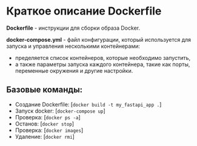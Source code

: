 # Краткое описание Dockerfile

**Dockerfile** - инструкции для сборки образа Docker.


**docker-compose.yml** - файл конфигурации, который используется для запуска и управления несколькими контейнерами:
- пределяется список контейнеров, которые необходимо запустить, 
- а также параметры запуска каждого контейнера, такие как порты, переменные окружения и другие настройки.

## Базовые команды:

- Создание Dockerfile: [`docker build -t my_fastapi_app .`]
- Запуск docker: [`docker-compose up`]
- Проверка: [`docker ps -a`]
- Останов: [`docker stop`]
- Проверка: [`docker images`]
- Удаление: [`docker rmi`]
